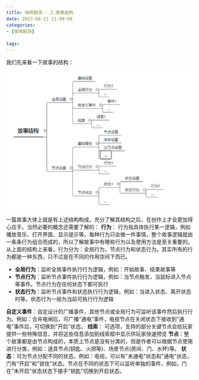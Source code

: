 ```yaml
---
title: 咖啡剧场 - 2.故事结构
date: 2023-08-21 21:09:50
categories:
- [咖啡剧场]

tags:
---
```

我们先来看一下故事的结构：

![](/images/6.jpg)


一篇故事大体上就是有上述结构构成，充分了解其结构之后，在创作上才会更加得心应手。当然必要的概念还需要了解的：
**行为**：
行为指具体执行某一逻辑，例如播放音乐、打开界面、显示提示等。每种行为只会做一件事情，整个故事逻辑就由一条条行为组合而成的，所以了解故事中有哪些行为以及使用方法是至关重要的。
从上面的结构上来看，行为分为：全局行为，节点行为和状态行为。其实所有的行为都是一种东西，只不过是在不同的作用空间下而已。
* **全局行为**：监听全局事件执行行为逻辑，例如：开始故事、结束故事等
* **节点行为**：监听节点事件执行行为逻辑，例如：当节点触发，当鼠标进入节点等事件。节点行为在任何状态下都可执行
* **状态行为**：监听节点事件和状态执行行为逻辑，例如：当进入状态、离开状态时等。状态行为一般为当前可执行行为逻辑

**自定义事件**：自定设计的广播事件，其他节点或全局行为可监听该事件然后执行行为。例如：合并电闸后，可广播“通电”事件，电视节点在关闭状态下接收到"通电"事件后，可切换到"开启"状态。
**线索**： 可选项，支持的部分关键节点会给玩家提供一些特殊信息，并将这些信息添加到线索框中显示供玩家快速预览
**节点**：整个故事都是由节点构成的，本质上节点是没有分类的，但是作者可以根据节点使用进行分类，例如：道具节点(钥匙、火把等)、场景节点(房间、门、水杯)等。
**状态**：可为节点分配不同的状态，例如：电视，可以有"未通电"状态和"通电"状态，门有"开启"和"锁住"状态。节点在不同的状态下可以监听单独的事件，例如，门在"未开启"状态状态下接手"钥匙"切换到开启状态。








